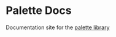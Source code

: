 # Palette Docs

Documentation site for the [palette library](https://github.com/livesup-dev/palette)
